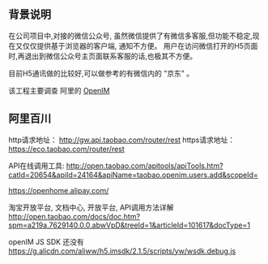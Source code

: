 

## 背景说明

在公司项目中,对接的微信公众号, 虽然微信提供了有微信多客服,但功能不稳定,现在又仅仅提供基于浏览器的客户端, 通知不方便。
用户在访问微信打开的H5页面时,再退出到微信公众号主页面联系客服的话,也极其不方便。

目前H5通讯做的比较好,可以做参考的有微信内的 "京东" 。

该工程主要调查 阿里的 [OpenIM](http://im.taobao.com/)


## 阿里百川

http请求地址：   http://gw.api.taobao.com/router/rest
https请求地址：  https://eco.taobao.com/router/rest 

API在线调用工具: http://open.taobao.com/apitools/apiTools.htm?catId=20654&apiId=24164&apiName=taobao.openim.users.add&scopeId=



https://openhome.alipay.com/

淘宝开放平台, 文档中心, 开放平台, API调用方法详解
http://open.taobao.com/docs/doc.htm?spm=a219a.7629140.0.0.abwVpD&treeId=1&articleId=101617&docType=1


openIM JS SDK 还没有
https://g.alicdn.com/aliww/h5.imsdk/2.1.5/scripts/yw/wsdk.debug.js

